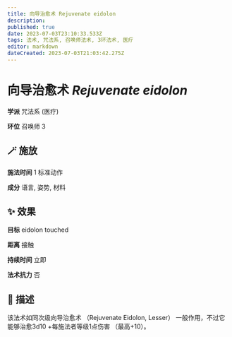 ```yaml
---
title: 向导治愈术 Rejuvenate eidolon
description: 
published: true
date: 2023-07-03T23:10:33.533Z
tags: 法术, 咒法系, 召唤师法术, 3环法术, 医疗
editor: markdown
dateCreated: 2023-07-03T21:03:42.275Z
---
```


# **向导治愈术** *Rejuvenate eidolon*

**学派** 咒法系 (医疗) 

**环位** 召唤师 3

## 🪄 施放

**施法时间** 1 标准动作

**成分** 语言, 姿势, 材料

## ✨ 效果 

**目标** eidolon touched 

**距离** 接触  

**持续时间** 立即 

**法术抗力** 否

## 📖 描述

该法术如同次级向导治愈术 （Rejuvenate Eidolon, Lesser） 一般作用，不过它能够治愈3d10 +每施法者等级1点伤害 （最高+10）。
    